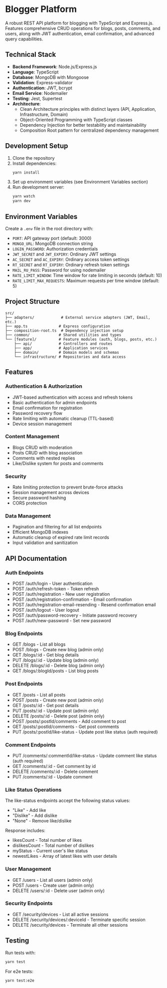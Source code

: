 # Blogger Platform

A robust REST API platform for blogging with TypeScript and Express.js. Features comprehensive CRUD operations for blogs, posts, comments, and users, along with JWT authentication, email confirmation, and advanced query capabilities.

## Technical Stack

- **Backend Framework**: Node.js/Express.js
- **Language**: TypeScript
- **Database**: MongoDB with Mongoose
- **Validation**: Express-validator
- **Authentication**: JWT, bcrypt
- **Email Service**: Nodemailer
- **Testing**: Jest, Supertest
- **Architecture**:
  - Clean Architecture principles with distinct layers (API, Application, Infrastructure, Domain)
  - Object-Oriented Programming with TypeScript classes
  - Dependency Injection for better testability and maintainability
  - Composition Root pattern for centralized dependency management

## Development Setup

1. Clone the repository
2. Install dependencies:
   ```bash
   yarn install
   ```
3. Set up environment variables (see Environment Variables section)
4. Run development server:
   ```bash
   yarn watch
   yarn dev
   ```

## Environment Variables

Create a `.env` file in the root directory with:

- `PORT`: API gateway port (default: 3000)
- `MONGO_URL`: MongoDB connection string
- `LOGIN_PASSWORD`: Authorization credentials
- `JWT_SECRET` and `JWT_EXPIRY`: Ordinary JWT settings
- `AC_SECRET` and `AC_EXPIRY`: Ordinary access token settings
- `RT_SECRET` and `RT_EXPIRY`: Ordinary refresh token settings
- `MAIL_RU_PASS`: Password for using nodemailer
- `RATE_LIMIT_WINDOW`: Time window for rate limiting in seconds (default: 10)
- `RATE_LIMIT_MAX_REQUESTS`: Maximum requests per time window (default: 5)

## Project Structure

```
src/
├── adapters/            # External service adapters (JWT, Email, etc.)
├── app.ts              # Express configuration
├── composition-root.ts  # Dependency injection setup
├── common/             # Shared utilities and types
└── [feature]/          # Feature modules (auth, blogs, posts, etc.)
    ├── api/            # Controllers and routes
    ├── app/            # Application services
    ├── domain/         # Domain models and schemas
    └── infrastructure/ # Repositories and data access
```

## Features

### Authentication & Authorization

- JWT-based authentication with access and refresh tokens
- Basic authentication for admin endpoints
- Email confirmation for registration
- Password recovery flow
- Rate limiting with automatic cleanup (TTL-based)
- Device session management

### Content Management

- Blogs CRUD with moderation
- Posts CRUD with blog association
- Comments with nested replies
- Like/Dislike system for posts and comments

### Security

- Rate limiting protection to prevent brute-force attacks
- Session management across devices
- Secure password hashing
- CORS protection

### Data Management

- Pagination and filtering for all list endpoints
- Efficient MongoDB indexes
- Automatic cleanup of expired rate limit records
- Input validation and sanitization

## API Documentation

### Auth Endpoints

- POST /auth/login - User authentication
- POST /auth/refresh-token - Token refresh
- POST /auth/registration - New user registration
- POST /auth/registration-confirmation - Email confirmation
- POST /auth/registration-email-resending - Resend confirmation email
- POST /auth/logout - User logout
- POST /auth/password-recovery - Initiate password recovery
- POST /auth/new-password - Set new password

### Blog Endpoints

- GET /blogs - List all blogs
- POST /blogs - Create new blog (admin only)
- GET /blogs/:id - Get blog details
- PUT /blogs/:id - Update blog (admin only)
- DELETE /blogs/:id - Delete blog (admin only)
- GET /blogs/:blogId/posts - List blog posts

### Post Endpoints

- GET /posts - List all posts
- POST /posts - Create new post (admin only)
- GET /posts/:id - Get post details
- PUT /posts/:id - Update post (admin only)
- DELETE /posts/:id - Delete post (admin only)
- POST /posts/:postId/comments - Add comment to post
- GET /posts/:postId/comments - Get post comments
- PUT /posts/:postId/like-status - Update post like status (auth required)

### Comment Endpoints

- PUT /comments/:commentId/like-status - Update comment like status (auth required)
- GET /comments/:id - Get comment by id
- DELETE /comments/:id - Delete comment
- PUT /comments/:id - Update comment

### Like Status Operations

The like-status endpoints accept the following status values:
- "Like" - Add like
- "Dislike" - Add dislike
- "None" - Remove like/dislike

Response includes:
- likesCount - Total number of likes
- dislikesCount - Total number of dislikes
- myStatus - Current user's like status
- newestLikes - Array of latest likes with user details

### User Management

- GET /users - List all users (admin only)
- POST /users - Create user (admin only)
- DELETE /users/:id - Delete user (admin only)

### Security Endpoints

- GET /security/devices - List all active sessions
- DELETE /security/devices/:deviceId - Terminate specific session
- DELETE /security/devices - Terminate all other sessions

## Testing

Run tests with:

```bash
yarn test
```

For e2e tests:

```bash
yarn test:e2e
```
